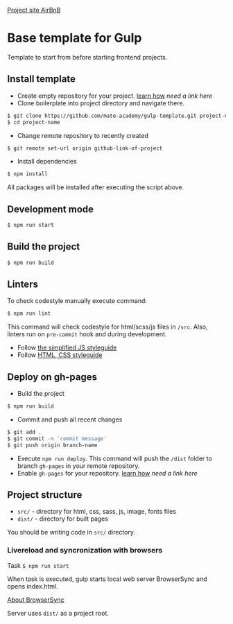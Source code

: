 [Project site AirBnB](https://alexhladun.github.io/AirBnB/)


# Base template for Gulp

Template to start from before starting frontend projects.

## Install template

- Create empty repository for your project. [learn how](#) _need a link here_
- Clone boilerplate into project directory and navigate there.
```bash
$ git clone https://github.com/mate-academy/gulp-template.git project-name
$ cd project-name
```
- Change remote repository to recently created
```bash
$ git remote set-url origin github-link-of-project
```
- Install dependencies
```bash
$ npm install
```

All packages will be installed after executing the script above.

## Development mode 

```bash
$ npm run start
```

## Build the project

```bash
$ npm run build
```

## Linters

To check codestyle manually execute command:
```bash
$ npm run lint
```
This command will check codestyle for html/scss/js files in `/src`. Also, 
linters run on `pre-commit` hook and during development.

- Follow [the simplified JS styleguide](https://mate-academy.github.io/style-guides/javascript-standard-modified)
- Follow [HTML, CSS styleguide](https://mate-academy.github.io/style-guides/htmlcss.html)

## Deploy on gh-pages

- Build the project
```bash
$ npm run build
```
- Commit and push all recent changes
```bash
$ git add .
$ git commit -m 'commit message'
$ git push origin branch-name
```
- Execute `npm run deploy`. This command will push the `/dist` folder to branch
  `gh-pages` in your remote repository. 
- Enable `gh-pages` for your repository. [learn how](#) _need a link here_

## Project structure

- `src/` - directory for html, css, sass, js, image, fonts files
- `dist/` - directory for built pages

You should be writing code in `src/` directory.

### Livereload and syncronization with browsers

Task `$ npm run start`

When task is executed, gulp starts local web server BrowserSync and opens index.html.  

[About BrowserSync](http://www.browsersync.io/)  

Server uses `dist/` as a project root.
